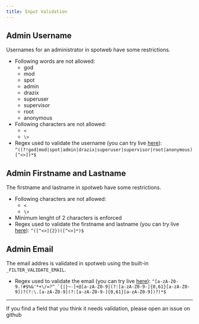 ```yaml
---
title: Input Validation
---
```


## Admin Username

Usernames for an administrator in spotweb have some restrictions.

- Following words are not allowed:
  - god
  - mod
  - spot
  - admin
  - drazix
  - superuser
  - supervisor
  - root
  - anonymous
- Following characters are not allowed:
  - `<`
  - `\>`
- Regex used to validate the username (you can try live [here](https://regex101.com/r/LA4Io7/1)):
  `^((?!god|mod|spot|admin|drazix|superuser|supervisor|root|anonymous)[^<>])*$`

## Admin Firstname and Lastname

The firstname and lastname in spotweb have some restrictions.

- Following characters are not allowed:
  - `<`
  - `\>`
- Minimum lenght of 2 characters is enforced
- Regex used to validate the firstname and lastname (you can try live [here](https://regex101.com/r/x2KGnU/1)):
  `^([^<>]{2})([^<>]*)$`

## Admin Email

The email addres is validated in spotweb using the built-in `_FILTER_VALIDATE_EMAIL`.

- Regex used to validate the email (you can try live [here](https://regex101.com/r/yEmCoL/1)):
  `` ^[a-zA-Z0-9.!#$%&'*+\/=?^_`{|}~-]+@[a-zA-Z0-9](?:[a-zA-Z0-9-]{0,61}[a-zA-Z0-9])?(?:\.[a-zA-Z0-9](?:[a-zA-Z0-9-]{0,61}[a-zA-Z0-9])?)*$ ``

---

If you find a field that you think it needs validation, please open an issue on github
